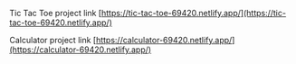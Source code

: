 Tic Tac Toe project link
[https://tic-tac-toe-69420.netlify.app/](https://tic-tac-toe-69420.netlify.app/)

Calculator project link
  [https://calculator-69420.netlify.app/](https://calculator-69420.netlify.app/)

